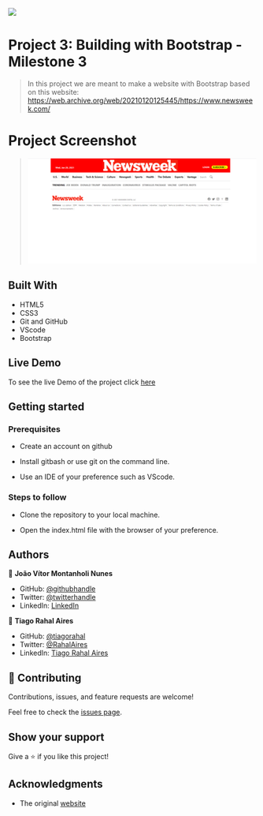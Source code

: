 ![](https://img.shields.io/badge/Microverse-blueviolet)

# Project 3: Building with Bootstrap - Milestone 3

> In this project we are meant to make a website with Bootstrap based on this website: https://web.archive.org/web/20210120125445/https://www.newsweek.com/

# Project Screenshot

> ![screenshot](images/screenshot.png)

## Built With

- HTML5
- CSS3
- Git and GitHub
- VScode
- Bootstrap

## Live Demo

To see the live Demo of the project click [here](https://jmontanholi.github.io/MicroverseProject3/)

## Getting started

### Prerequisites

- Create an account on github

- Install gitbash or use git on the command line.
 
- Use an IDE of your preference such as VScode.

### Steps to follow

- Clone the repository to your local machine.

- Open the index.html file with the browser of your preference.

## Authors

👤 **João Vítor Montanholi Nunes**

- GitHub: [@githubhandle](https://github.com/githubhandle)
- Twitter: [@twitterhandle](https://twitter.com/twitterhandle)
- LinkedIn: [LinkedIn](https://linkedin.com/linkedinhandle)

👤 **Tiago Rahal Aires**

- GitHub: [@tiagorahal](https://github.com/tiagorahal)
- Twitter: [@RahalAires](https://twitter.com/RahalAires)
- LinkedIn: [Tiago Rahal Aires](https://linkedin.com/tiagorahal)

## 🤝 Contributing

Contributions, issues, and feature requests are welcome!

Feel free to check the [issues page](https://github.com/jmontanholi/MicroverseProject3/issues).

## Show your support

Give a ⭐️ if you like this project!

## Acknowledgments

- The original [website](https://web.archive.org/web/20210120125445/https://www.newsweek.com/)
